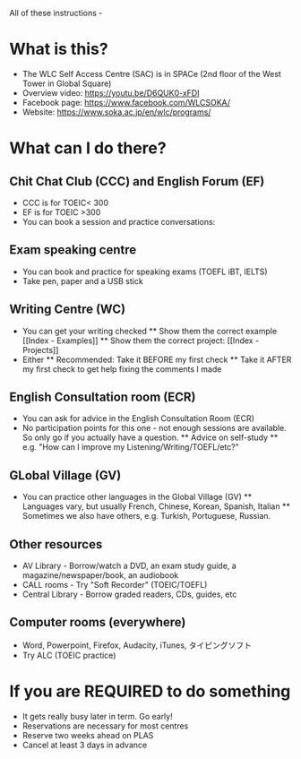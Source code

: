 All of these instructions - 

# What is this?
* The WLC Self Access Centre (SAC) is in SPACe (2nd floor of the West Tower in Global Square)
* Overview video: https://youtu.be/D6QUK0-xFDI
* Facebook page: https://www.facebook.com/WLCSOKA/
* Website: https://www.soka.ac.jp/en/wlc/programs/

# What can I do there?
## Chit Chat Club (CCC) and English Forum (EF)
* CCC is for TOEIC< 300 
* EF is for TOEIC >300 
* You can book a session and practice conversations:

## Exam speaking centre
* You can book and practice for speaking exams (TOEFL iBT, IELTS)
* Take pen, paper and a USB stick

## Writing Centre (WC)
* You can get your writing checked 
** Show them the correct example [[Index - Examples]]
** Show them the correct project: [[Index - Projects]] 
* Either
** Recommended: Take it BEFORE my first check
** Take it AFTER my first check to get help fixing the comments I made

## English Consultation room (ECR)
* You can ask for advice in the English Consultation Room (ECR)
* No participation points for this one - not enough sessions are available. So only go if you actually have a question. 
** Advice on self-study
** e.g. "How can I improve my Listening/Writing/TOEFL/etc?"

## GLobal Village (GV)
* You can practice other languages in the Global Village (GV)
** Languages vary, but usually French, Chinese, Korean, Spanish, Italian
** Sometimes we also have others, e.g. Turkish, Portuguese, Russian. 

## Other resources
* AV Library - Borrow/watch a DVD, an exam study guide, a magazine/newspaper/book, an audiobook
* CALL rooms - Try "Soft Recorder" (TOEIC/TOEFL)
* Central Library - Borrow graded readers, CDs, guides, etc

## Computer rooms (everywhere)
* Word, Powerpoint, Firefox, Audacity, iTunes, タイピングソフト
* Try ALC (TOEIC practice)

# If you are REQUIRED to do something
* It gets really busy later in term. Go early!
* Reservations are necessary for most centres
* Reserve two weeks ahead on PLAS
* Cancel at least 3 days in advance